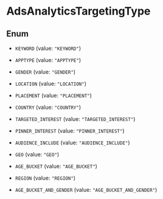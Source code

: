 

# AdsAnalyticsTargetingType

## Enum


* `KEYWORD` (value: `"KEYWORD"`)

* `APPTYPE` (value: `"APPTYPE"`)

* `GENDER` (value: `"GENDER"`)

* `LOCATION` (value: `"LOCATION"`)

* `PLACEMENT` (value: `"PLACEMENT"`)

* `COUNTRY` (value: `"COUNTRY"`)

* `TARGETED_INTEREST` (value: `"TARGETED_INTEREST"`)

* `PINNER_INTEREST` (value: `"PINNER_INTEREST"`)

* `AUDIENCE_INCLUDE` (value: `"AUDIENCE_INCLUDE"`)

* `GEO` (value: `"GEO"`)

* `AGE_BUCKET` (value: `"AGE_BUCKET"`)

* `REGION` (value: `"REGION"`)

* `AGE_BUCKET_AND_GENDER` (value: `"AGE_BUCKET_AND_GENDER"`)



